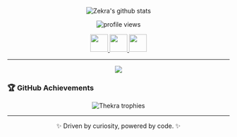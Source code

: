 <!-- 💫 GitHub Profile by Thekra Qaqish -->

<!-- GitHub Stats Card -->
<p align="center">
  <img src="https://github-readme-stats.vercel.app/api?username=ThekraQaqish&E&show_icons=true&theme=tokyonight" alt="Zekra's github stats"/>
</p>

<!-- Profile Views -->
<p align="center">
  <img src="https://komarev.com/ghpvc/?username=ThekraQaqish&color=blueviolet&style=flat-square" alt="profile views" />
</p>


<p align="center">
  <a href="https://www.linkedin.com/in/thekra-qaqish/" target="blank">
    <img src="https://skillicons.dev/icons?i=linkedin" height="40" />
  </a>
  <a href="https://github.com/ThekraQaqish" target="blank">
    <img src="https://skillicons.dev/icons?i=github" height="40" />
  </a>
  <a href="mailto:qaqishth@gmail.com" target="blank">
    <img src="https://skillicons.dev/icons?i=gmail" height="40" />
  </a>
</p>


---

<p align="center">
  <img src="https://skillicons.dev/icons?i=js,python,react,nodejs,express,postgres,mongodb,firebase,docker,git,github,figma,vscode,html,css,tailwind,linux" />
</p>



### 🏆 GitHub Achievements  

<p align="center">
  <img src="https://github-profile-trophy.vercel.app/?username=ThekraQaqish&theme=onedark&no-frame=true&margin-w=10" alt="Thekra trophies" />
</p>

---

<p align="center">✨ Driven by curiosity, powered by code. ✨</p>





